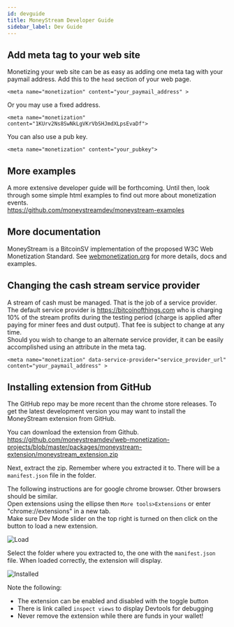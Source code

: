 ```yaml
---
id: devguide
title: MoneyStream Developer Guide
sidebar_label: Dev Guide
---
```


## Add meta tag to your web site
Monetizing your web site can be as easy as adding one meta tag with your paymail address. Add this to the ```head``` section of your web page.  

```
<meta name="monetization" content="your_paymail_address" >
```
Or you may use a fixed address.
```
<meta name="monetization" content="1KUrv2Ns8SwNkLgVKrVbSHJmdXLpsEvaDf">
```
You can also use a pub key.
```
<meta name="monetization" content="your_pubkey">
```
## More examples
A more extensive developer guide will be forthcoming.
Until then, look through some simple html examples to find out more about monetization events.  
https://github.com/moneystreamdev/moneystream-examples

## More documentation
MoneyStream is a BitcoinSV implementation of the proposed W3C Web Monetization Standard. See [webmonetization.org](https://webmonetization.org/) for more details, docs and examples.

## Changing the cash stream service provider  
A stream of cash must be managed. That is the job of a service provider. The default service provider is https://bitcoinofthings.com who is charging 10% of the stream profits during the testing period (charge is applied after paying for miner fees and dust output). That fee is subject to change at any time.   
Should you wish to change to an alternate service provider, it can be easily accomplished using an attribute in the meta tag.
```
<meta name="monetization" data-service-provider="service_provider_url" content="your_paymail_address" >
```

## Installing extension from GitHub
The GitHub repo may be more recent than the chrome store releases. To get the latest development version you may want to install the MoneyStream extension from GitHub.  

You can download the extension from Github. https://github.com/moneystreamdev/web-monetization-projects/blob/master/packages/moneystream-extension/moneystream_extension.zip

Next, extract the zip. Remember where you extracted it to. There will be a `manifest.json` file in the folder.

The following instructions are for google chrome browser. Other browsers should be similar.  
Open extensions using the ellipse then `More tools>Extensions` or enter "chrome://extensions" in a new tab.  
Make sure Dev Mode slider on the top right is turned on then click on the button to load a new extension.  

![Load](https://moneystreamdev.github.io/moneystream-project/img/moneystream-extension-load.png)

Select the folder where you extracted to, the one with the `manifest.json` file.
When loaded correctly, the extension will display.

![Installed](https://moneystreamdev.github.io/moneystream-project/img/moneystream-extension-installed.png)

Note the following:  
  * The extension can be enabled and disabled with the toggle button  
  * There is link called `inspect views` to display Devtools for debugging
  * Never remove the extension while there are funds in your wallet!

